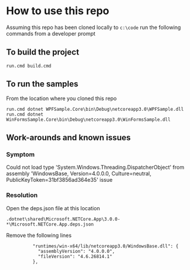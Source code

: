 # How to use this repo

Assuming this repo has been cloned locally to `c:\code` run the following commands from a developer prompt

## To build the project
```
run.cmd build.cmd
```

## To run the samples
From the location where you cloned this repo
```
run.cmd dotnet WPFSample.Core\bin\Debug\netcoreapp3.0\WPFSample.dll
run.cmd dotnet WinFormsSample.Core\bin\Debug\netcoreapp3.0\WinFormsSample.dll
```

## Work-arounds and known issues

### Symptom

Could not load type 'System.Windows.Threading.DispatcherObject' from assembly 'WindowsBase, Version=4.0.0.0, Culture=neutral, PublicKeyToken=31bf3856ad364e35' issue

### Resolution

Open the deps.json file at this location
```
.dotnet\shared\Microsoft.NETCore.App\3.0.0-*\Microsoft.NETCore.App.deps.json
```

Remove the following lines
```
          "runtimes/win-x64/lib/netcoreapp3.0/WindowsBase.dll": {
            "assemblyVersion": "4.0.0.0",
            "fileVersion": "4.6.26814.1"
          },

```

